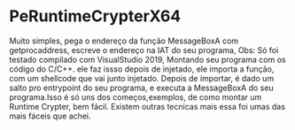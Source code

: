 # PeRuntimeCrypterX64
Muito simples, pega o endereço da função MessageBoxA com getprocaddress, escreve o endereço na IAT do seu programa, Obs: Só foi testado compilado com VisualStudio 2019, Montando seu programa com os código do C/C++. ele faz issso depois de injetado, ele importa a função, com um shellcode que vai junto injetado. Depois de importar, é dado um salto pro entrypoint do seu programa, e executa a MessageBoxA do seu programa.Isso é só uns dos começos,exemplos, de como montar um Runtime Crypter, bem fácil.
Existem outras tecnicas mais essa foi umas das mais fáceis que achei.
